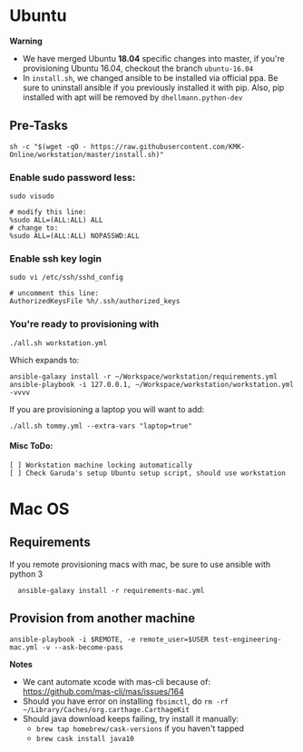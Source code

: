 # Ubuntu

**Warning**
- We have merged Ubuntu **18.04** specific changes into master, if you're provisioning Ubuntu 16.04, checkout the branch `ubuntu-16.04`
- In `install.sh`, we changed ansible to be installed via official ppa. Be sure to uninstall ansible if you previously installed it with pip. Also, pip installed with apt will be removed by `dhellmann.python-dev`

## Pre-Tasks

    sh -c "$(wget -qO - https://raw.githubusercontent.com/KMK-Online/workstation/master/install.sh)"

### Enable sudo password less:

    sudo visudo

    # modify this line:
    %sudo ALL=(ALL:ALL) ALL
    # change to:
    %sudo ALL=(ALL:ALL) NOPASSWD:ALL

### Enable ssh key login

    sudo vi /etc/ssh/sshd_config

    # uncomment this line:
    AuthorizedKeysFile %h/.ssh/authorized_keys

### You're ready to provisioning with

    ./all.sh workstation.yml

Which expands to:

    ansible-galaxy install -r ~/Workspace/workstation/requirements.yml
    ansible-playbook -i 127.0.0.1, ~/Workspace/workstation/workstation.yml -vvvv

If you are provisioning a laptop you will want to add:

    ./all.sh tommy.yml --extra-vars "laptop=true"

#### Misc ToDo:

    [ ] Workstation machine locking automatically
    [ ] Check Garuda's setup Ubuntu setup script, should use workstation


# Mac OS

## Requirements
  If you remote provisioning macs with mac, be sure to use ansible with python 3
      
      ansible-galaxy install -r requirements-mac.yml

## Provision from another machine
    ansible-playbook -i $REMOTE, -e remote_user=$USER test-engineering-mac.yml -v --ask-become-pass

**Notes**
- We cant automate xcode with mas-cli because of: https://github.com/mas-cli/mas/issues/164
- Should you have error on installing `fbsimctl`, do `rm -rf  ~/Library/Caches/org.carthage.CarthageKit`
- Should java download keeps failing, try install it manually:
  - `brew tap homebrew/cask-versions` if you haven't tapped
  - `brew cask install java10`
